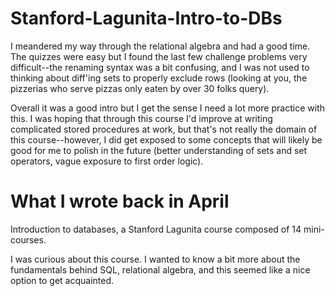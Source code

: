# Stanford-Lagunita-Intro-to-DBs

I meandered my way through the relational algebra and had a good time. The quizzes were easy but I found the last few challenge problems very difficult--the renaming syntax was a bit confusing, and I was not used to thinking about diff'ing sets to properly exclude rows (looking at you, the pizzerias who serve pizzas only eaten by over 30 folks query). 

Overall it was a good intro but I get the sense I need a lot more practice with this. I was hoping that through this course I'd improve at writing complicated stored procedures at work, but that's not really the domain of this course--however, I did get exposed to some concepts that will likely be good for me to polish in the future (better understanding of sets and set operators, vague exposure to first order logic). 

# What I wrote back in April

Introduction to databases, a Stanford Lagunita course composed of 14 mini-courses. 

I was curious about this course. I wanted to know a bit more about the fundamentals behind SQL, relational algebra, and this seemed like a nice option to get acquainted. 

